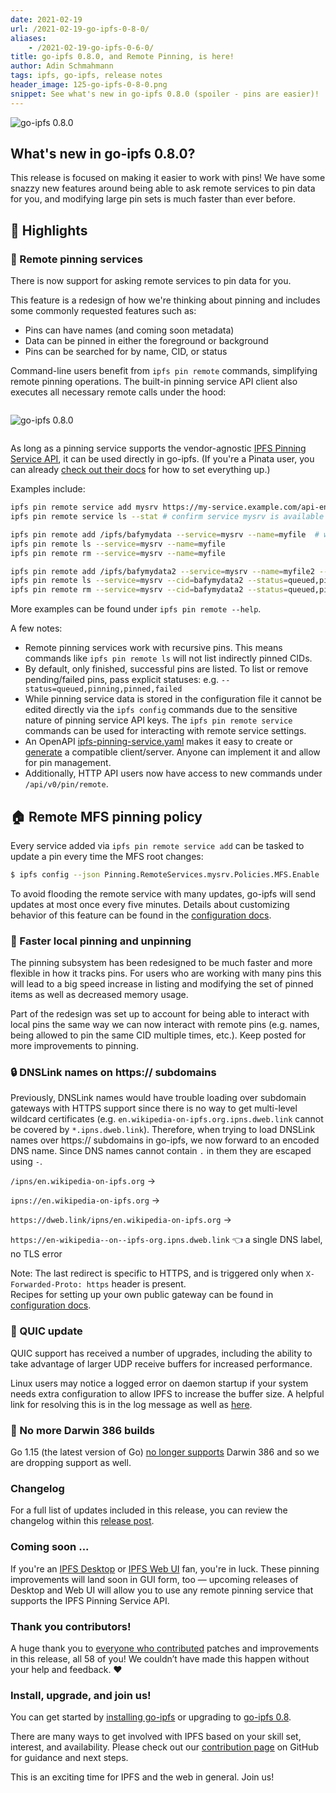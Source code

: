```yaml
---
date: 2021-02-19
url: /2021-02-19-go-ipfs-0-8-0/
aliases:
    - /2021-02-19-go-ipfs-0-6-0/
title: go-ipfs 0.8.0, and Remote Pinning, is here!
author: Adin Schmahmann
tags: ipfs, go-ipfs, release notes
header_image: 125-go-ipfs-0-8-0.png
snippet: See what's new in go-ipfs 0.8.0 (spoiler - pins are easier)!
---
```


<img src="/125-go-ipfs-0-8-0/125-go-ipfs-0-8-0-wide.png" alt="go-ipfs 0.8.0" />

## What's new in go-ipfs 0.8.0? 

This release is focused on making it easier to work with pins! We have some snazzy new features around being able to ask remote services to pin data for you, and modifying large pin sets is much faster than ever before.

## 🔦 Highlights

### 🧷 Remote pinning services

There is now support for asking remote services to pin data for you.

This feature is a redesign of how we're thinking about pinning and includes some commonly requested features such as:

 * Pins can have names (and coming soon metadata)
 * Data can be pinned in either the foreground or background
 * Pins can be searched for by name, CID, or status

Command-line users benefit from `ipfs pin remote` commands, simplifying remote pinning operations. The built-in pinning service API client also executes all necessary remote calls under the hood:

<img style="margin-top: 1em; margin-bottom: 1em;" src="/125-go-ipfs-0-8-0/125-go-ipfs-0-8-0-diagram.png" alt="go-ipfs 0.8.0" />

As long as a pinning service supports the vendor-agnostic [IPFS Pinning Service API](https://ipfs.github.io/pinning-services-api-spec/), it can be used directly in go-ipfs. (If you're a Pinata user, you can already [check out their docs](https://pinata.cloud/documentation#PinningServicesAPI) for how to set everything up.)

Examples include:

```sh
ipfs pin remote service add mysrv https://my-service.example.com/api-endpoint myAccessToken
ipfs pin remote service ls --stat # confirm service mysrv is available
```

```sh
ipfs pin remote add /ipfs/bafymydata --service=mysrv --name=myfile  # will block until status is pinned
ipfs pin remote ls --service=mysrv --name=myfile
ipfs pin remote rm --service=mysrv --name=myfile
```

```sh
ipfs pin remote add /ipfs/bafymydata2 --service=mysrv --name=myfile2 --background  # queue pin request and finish instantly
ipfs pin remote ls --service=mysrv --cid=bafymydata2 --status=queued,pinning,pinned,failed
ipfs pin remote rm --service=mysrv --cid=bafymydata2 --status=queued,pinning,pinned,failed
```

More examples can be found under `ipfs pin remote --help`.

A few notes:

 * Remote pinning services work with recursive pins. This means commands like `ipfs pin remote ls` will not list indirectly pinned CIDs.
 * By default, only finished, successful pins are listed. To list or remove pending/failed pins, pass explicit statuses: e.g. `--status=queued,pinning,pinned,failed`
 * While pinning service data is stored in the configuration file it cannot be edited directly via the `ipfs config` commands due to the sensitive nature of pinning service API keys. The `ipfs pin remote service` commands can be used for interacting with remote service settings.
 * An OpenAPI [ipfs-pinning-service.yaml](https://github.com/ipfs/pinning-services-api-spec/blob/main/ipfs-pinning-service.yaml) makes it easy to create or [generate](https://github.com/ipfs/pinning-services-api-spec#code-generation) a compatible client/server. Anyone can implement it and allow for pin management.
 *  Additionally, HTTP API users now have access to new commands under `/api/v0/pin/remote`.

## 🏠 Remote MFS pinning policy
Every service added via `ipfs pin remote service add` can be tasked to update a pin every time the MFS root changes:
```sh
$ ipfs config --json Pinning.RemoteServices.mysrv.Policies.MFS.Enable
```

To avoid flooding the remote service with many updates, go-ipfs will send updates at most once every five minutes.
Details about customizing behavior of this feature can be found in the [configuration docs](https://github.com/ipfs/go-ipfs/blob/master/docs/config.md#pinningremoteservices-policiesmfs).

### 📌 Faster local pinning and unpinning

The pinning subsystem has been redesigned to be much faster and more flexible in how it tracks pins. For users who are working with many pins this will lead to a big speed increase in listing and modifying the set of pinned items as well as decreased memory usage.

Part of the redesign was set up to account for being able to interact with local pins the same way we can now interact with remote pins (e.g. names, being allowed to pin the same CID multiple times, etc.). Keep posted for more improvements to pinning.

### 🔒 DNSLink names on https:// subdomains
Previously, DNSLink names would have trouble loading over subdomain gateways with HTTPS support since there is no way to get multi-level wildcard certificates (e.g. `en.wikipedia-on-ipfs.org.ipns.dweb.link` cannot be covered by `*.ipns.dweb.link`). Therefore, when trying to load DNSLink names over https:// subdomains in go-ipfs, we now forward to an encoded DNS name. Since DNS names cannot contain `.` in them they are escaped using `-`.

`/ipns/en.wikipedia-on-ipfs.org` →

`ipns://en.wikipedia-on-ipfs.org` →

`https://dweb.link/ipns/en.wikipedia-on-ipfs.org` →

`https://en-wikipedia--on--ipfs-org.ipns.dweb.link` 👈 a single DNS label, no TLS error

Note: The last redirect is specific to HTTPS, and is triggered only when `X-Forwarded-Proto: https` header is present.  
Recipes for setting up your own public gateway can be found in [configuration docs](https://github.com/ipfs/go-ipfs/blob/master/docs/config.md#gateway-recipes).

### 💨 QUIC update

QUIC support has received a number of upgrades, including the ability to take advantage of larger UDP receive buffers for increased performance.

Linux users may notice a logged error on daemon startup if your system needs extra configuration to allow IPFS to increase the buffer size. A helpful link for resolving this is in the log message as well as [here](https://github.com/lucas-clemente/quic-go/wiki/UDP-Receive-Buffer-Size).

### 👋 No more Darwin 386 builds

Go 1.15 (the latest version of Go) [no longer supports](https://github.com/golang/go/issues/34749) Darwin 386 and so we are dropping support as well.

### Changelog

For a full list of updates included in this release, you can review the changelog within this [release post](https://github.com/ipfs/go-ipfs/releases/tag/v0.8.0).

### Coming soon ...

If you're an [IPFS Desktop](https://github.com/ipfs-shipyard/ipfs-desktop) or [IPFS Web UI](https://github.com/ipfs-shipyard/ipfs-webui) fan, you're in luck. These pinning improvements will land soon in GUI form, too — upcoming releases of Desktop and Web UI will allow you to use any remote pinning service that supports the IPFS Pinning Service API.

### Thank you contributors!

A huge thank you to [everyone who contributed](https://github.com/ipfs/go-ipfs/releases/tag/v0.8.0) patches and improvements in this release, all 58 of you! We couldn’t have made this happen without your help and feedback. ❤

### Install, upgrade, and join us!

You can get started by [installing go-ipfs](https://dist.ipfs.io/#go-ipfs) or upgrading to [go-ipfs 0.8](https://github.com/ipfs/go-ipfs/releases/tag/v0.8.0).

There are many ways to get involved with IPFS based on your skill set, interest, and availability. Please check out our [contribution page](https://github.com/ipfs/community/blob/master/CONTRIBUTING.md) on GitHub for guidance and next steps.

This is an exciting time for IPFS and the web in general. Join us!
